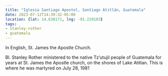 ```yaml
---
title: "Iglesia Santiago Apostol, Santiago Atitlán, Guatemala"
date: 2023-07-12T14:39:32-05:00
location: {lat: 14.638171, lng: -91.229103}
tags:
- stanley-rother
- guatemala
---
```


In English, St. James the Apostle Church.

Bl. Stanley Rother ministered to the native Tzʼutujil people of Guatemala for years at St. James the Apostle church, on the shores of Lake Atitlan.  This is where he was martyred on July 28, 1981

